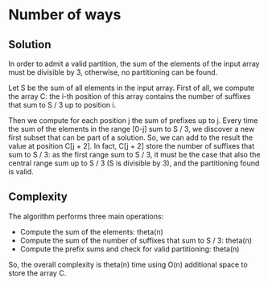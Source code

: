 # Number of ways

## Solution

In order to admit a valid partition, the sum of the elements of the input array must be divisible by 3, otherwise, no partitioning can be found.

Let S be the sum of all elements in the input array.
First of all, we compute the array C: the i-th position of this array contains the number of suffixes that sum to S / 3 up to position i.

Then we compute for each position j the sum of prefixes up to j. Every time the sum of the elements in the range [0-j] sum to S / 3, we discover a new first subset that can be part of a solution. So, we can add to the result the value at position C[j + 2]. In fact, C[j + 2] store the number of suffixes that sum to S / 3: as the first range sum to S / 3, it must be the case that also the central range sum up to S / 3 (S is divisible by 3), and the partitioning found is valid.

## Complexity

The algorithm performs three main operations:

- Compute the sum of the elements: theta(n)
- Compute the sum of the number of suffixes that sum to S / 3: theta(n)
- Compute the prefix sums and check for valid partitioning: theta(n)

So, the overall complexity is theta(n) time using O(n) additional space to store the array C.
